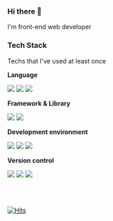 <h3>Hi there 👋</h3>

I'm front-end web developer

<h3>Tech Stack</h3>

Techs that I've used at least once

**Language**
<p>
  <img src="https://img.shields.io/badge/HTML-E34F26?style=for-the-badge&logo=html5&logoColor=white" /> 
  <img src="https://img.shields.io/badge/CSS-1572B6?style=for-the-badge&logo=css3&logoColor=white" /> 
  <img src="https://img.shields.io/badge/JavaScript-323330?style=for-the-badge&logo=javascript&logoColor=F7DF1E" /> 
  
  
</p>

**Framework & Library**
<p>
  <img src="https://img.shields.io/badge/jQuery-0769AD?style=for-the-badge&logo=jquery&logoColor=white" /> 
  <img src="https://img.shields.io/badge/Vue-35495E?style=for-the-badge&logo=vuedotjs&logoColor=4FC08D" /> 
<p/>


**Development environment**
<p>
  <img src="https://img.shields.io/badge/Node.js-339933?style=for-the-badge&logo=nodedotjs&logoColor=white" /> 
  <img src="https://img.shields.io/badge/npm-CB3837?style=for-the-badge&logo=npm&logoColor=white" /> 
  <img src="https://img.shields.io/badge/Yarn-2C8EBB?style=for-the-badge&logo=yarn&logoColor=white" /> 
  
<p/>

**Version control**
<p>
  <img src="https://img.shields.io/badge/Git-F05032?style=for-the-badge&logo=git&logoColor=white" />
  <img src="https://img.shields.io/badge/GitHub-100000?style=for-the-badge&logo=github&logoColor=white" />
  <img src="https://img.shields.io/badge/Bitbucket-330F63?style=for-the-badge&logo=bitbucket&logoColor=white" />
</p>

<br />
<br />

[![Hits](https://hits.seeyoufarm.com/api/count/incr/badge.svg?url=https%3A%2F%2Fgithub.com%2FJaehyeokk)](https://hits.seeyoufarm.com)
